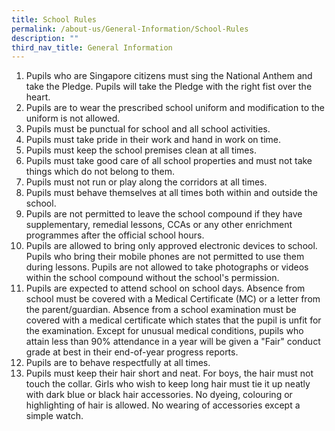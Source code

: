 ```yaml
---
title: School Rules
permalink: /about-us/General-Information/School-Rules
description: ""
third_nav_title: General Information
---
```

1.  Pupils who are Singapore citizens must sing the National Anthem and take the Pledge. Pupils will take the Pledge with the right fist over the heart.
2.  Pupils are to wear the prescribed school uniform and modification to the uniform is not allowed.
3.  Pupils must be punctual for school and all school activities.
4.  Pupils must take pride in their work and hand in work on time.
5.  Pupils must keep the school premises clean at all times.
6.  Pupils must take good care of all school properties and must not take things which do not belong to them.
7.  Pupils must not run or play along the corridors at all times.
8.  Pupils must behave themselves at all times both within and outside the school.
9.  Pupils are not permitted to leave the school compound if they have supplementary, remedial lessons, CCAs or any other enrichment programmes after the official school hours.
10.  Pupils are allowed to bring only approved electronic devices to school. Pupils who bring their mobile phones are not permitted to use them during lessons. Pupils are not allowed to take photographs or videos within the school compound without the school's permission.
11.  Pupils are expected to attend school on school days. Absence from school must be covered with a Medical Certificate (MC) or a letter from the parent/guardian. Absence from a school examination must be covered with a medical certificate which states that the pupil is unfit for the examination. Except for unusual medical conditions, pupils who attain less than 90% attendance in a year will be given a "Fair" conduct grade at best in their end-of-year progress reports.
12.  Pupils are to behave respectfully at all times.
13.  Pupils must keep their hair short and neat. For boys, the hair must not touch the collar. Girls who wish to keep long hair must tie it up neatly with dark blue or black hair accessories. No dyeing, colouring or highlighting of hair is allowed. No wearing of accessories except a simple watch.